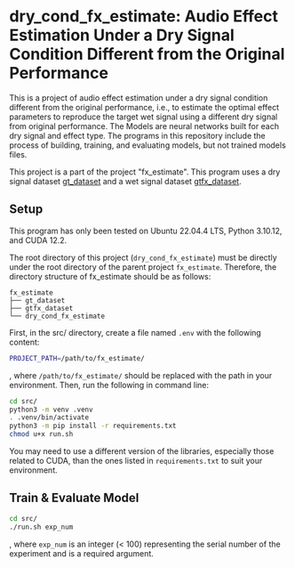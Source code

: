 # dry_cond_fx_estimate: Audio Effect Estimation Under a Dry Signal Condition Different from the Original Performance

This is a project of audio effect estimation under a dry signal condition different from the original performance, i.e., to estimate the optimal effect parameters to reproduce the target wet signal using a different dry signal from original performance.
The Models are neural networks built for each dry signal and effect type.
The programs in this repository include the process of building, training, and evaluating models, but not trained models files.

This project is a part of the project "fx_estimate".
This program uses a dry signal dataset [gt_dataset](https://github.com/okitayouichi/gt_dataset) and a wet signal dataset [gtfx_dataset](https://github.com/okitayouichi/gtfx_dataset).

## Setup

This program has only been tested on Ubuntu 22.04.4 LTS, Python 3.10.12, and CUDA 12.2.

The root directory of this project (`dry_cond_fx_estimate`) must be directly under the root directory of the parent project `fx_estimate`.
Therefore, the directory structure of fx_estimate should be as follows:
```
fx_estimate
├── gt_dataset
├── gtfx_dataset
└── dry_cond_fx_estimate
```


First, in the src/ directory, create a file named `.env` with the following content:
```bash
PROJECT_PATH=/path/to/fx_estimate/
```
, where `/path/to/fx_estimate/` should be replaced with the path in your environment.
Then, run the following in command line:
```bash
cd src/
python3 -m venv .venv
. .venv/bin/activate
python3 -m pip install -r requirements.txt 
chmod u+x run.sh
```
You may need to use a different version of the libraries, especially those related to CUDA, than the ones listed in `requirements.txt` to suit your environment.


## Train & Evaluate Model
```bash
cd src/
./run.sh exp_num
```
, where `exp_num` is an integer (< 100) representing the serial number of the experiment and is a required argument.

